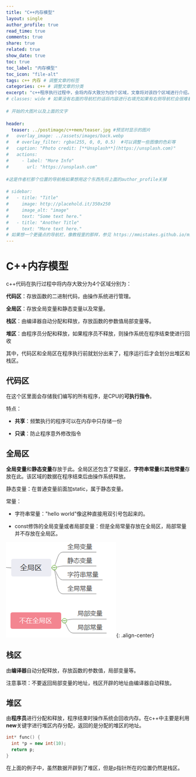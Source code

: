 ```yaml
---
title: "C++内存模型"
layout: single
author_profile: true
read_time: true
comments: true
share: true
related: true
show_date: true
toc: true
toc_label: "内存模型"
toc_icon: "file-alt"
tags: c++ 内存 # 调整文章的标签
categories: c++ # 调整文章的分类
excerpt: "c++程序执行过程中，会将内存大致分为四个区域，文章将对该四个区域进行介绍。"
# classes: wide # 如果没有右面的导航栏的话将内容进行右填充如果有右侧导航栏会很难看

# 开始的大图片以及上面的文字

header:
  teaser: ../postimage/c++mem/teaser.jpg #预览时显示的图片
#   overlay_image: ../assets/images/back.webp
#   # overlay_filter: rgba(255, 0, 0, 0.5)  #可以调整一些图像的色彩等
#   caption: "Photo credit: [**Unsplash**](https://unsplash.com)"
#   actions:
#     - label: "More Info"
#       url: "https://unsplash.com"

#这是作者栏那个位置的导航格如果想用这个东西先将上面的author_profile关掉

# sidebar: 
#   - title: "Title"
#     image: http://placehold.it/350x250
#     image_alt: "image"
#     text: "Some text here."
#   - title: "Another Title"
#     text: "More text here."
# 如果想一个更骚点的导航栏，像教程里的那样，参见 https://mmistakes.github.io/minimal-mistakes/docs/layouts/#custom-sidebar-navigation-menu
---
```


# C++内存模型

c++代码在执行过程中将内存大致分为4个区域分别为：

**代码区**：存放函数的二进制代码，由操作系统进行管理。

**全局区**：存放全局变量和静态变量以及常量。

**栈区**：由编译器自动分配和释放，存放函数的参数值局部变量等。

**堆区**：由程序员分配和释放，如果程序员不释放，则操作系统在程序结束使进行回收

其中，代码区和全局区在程序执行前就划分出来了，程序运行后才会划分出堆区和栈区。

## 代码区

在这个区里面会存储我们编写的所有程序，是CPU的**可执行指令**。

特点：

* **共享**：频繁执行的程序可以在内存中只存储一份

* **只读**：防止程序意外修改指令

## 全局区

**全局变量**和**静态变量**存放于此。全局区还包含了常量区，**字符串常量**和**其他常量**存放在此。该区域的数据在程序结束后由操作系统释放。

静态变量：在普通变量前面加static，属于静态变量。

常量：

* 字符串常量："hello world"像这种直接用双引号包起来的。

* const修饰的全局变量或者局部变量：但是全局常量存放在全局区，局部常量并不存放在全局区。

![global](..\postimage\c++mem\globalarea.png){: .align-center}

## 栈区

由**编译器**自动分配释放，存放函数的参数值，局部变量等。

注意事项：不要返回局部变量的地址，栈区开辟的地址由编译器自动释放。

## 堆区

由**程序员**进行分配和释放，程序结束时操作系统会回收内存。在c++中主要是利用**new**关键字进行堆区内存分配，返回的是分配的堆区的地址。

```c++
int* func() {
  int *p = new int(10);
  return p;
}
```

在上面的例子中，虽然数据开辟到了堆区，但是p指针所在的位置仍然是栈区。


